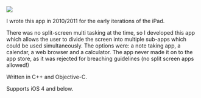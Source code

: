 <img src="github.com/willalexander/paductivity/images/screenshot01.png">

<p>I wrote this app in 2010/2011 for the early iterations of the iPad.
<p>There was no split-screen multi tasking at the time, so I developed this app which allows the user to divide the screen into 
multiple sub-apps which could be used simultaneously. The options were: a note taking app, a calendar, a web browser and a calculator. 
The app never made it on to the app store, as it was rejected for breaching guidelines (no split screen apps allowed!)
<p>Written in C++ and Objective-C.
<p>Supports iOS 4 and below.
